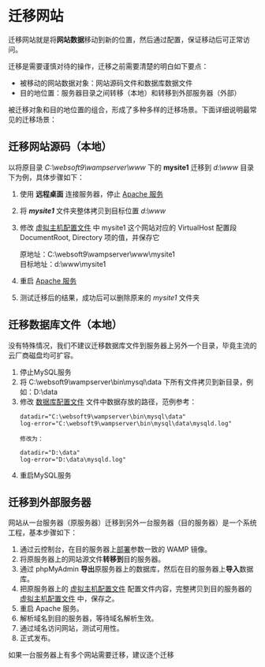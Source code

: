 # 迁移网站

迁移网站就是将**网站数据**移动到新的位置，然后通过配置，保证移动后可正常访问。

迁移是需要谨慎对待的操作，迁移之前需要清楚的明白如下要点：

- 被移动的网站数据对象：网站源码文件和数据库数据文件  
- 目的地位置：服务器目录之间转移（本地）和转移到外部服务器（外部）

被迁移对象和目的地位置的组合，形成了多种多样的迁移场景。下面详细说明最常见的迁移场景：

## 迁移网站源码（本地）

以将原目录 *C:\websoft9\wampserver\www* 下的 **mysite1** 迁移到 *d:\www* 目录下为例，具体步骤如下：

1. 使用 **远程桌面** 连接服务器，停止 [Apache 服务](/zh/admin-services.md#apache)
2. 将 ***mysite1*** 文件夹整体拷贝到目标位置 *d:\www*
3. 修改 [虚拟主机配置文件](/zh/stack-components.html#apache) 中 mysite1 这个网站对应的 VirtualHost 配置段 DocumentRoot, Directory 项的值，并保存它

   原地址：C:\websoft9\wampserver\www\mysite1  
   目标地址：d:\www\mysite1

4. 重启 [Apache 服务](/zh/admin-services.md#apache)
5. 测试迁移后的结果，成功后可以删除原来的 *mysite1* 文件夹

## 迁移数据库文件（本地）

没有特殊情况，我们不建议迁移数据库文件到服务器上另外一个目录，毕竟主流的云厂商磁盘均可扩容。

1. 停止MySQL服务
2. 将 C:\websoft9\wampserver\bin\mysql\data 下所有文件拷贝到新目录，例如：D:\data
3. 修改 [数据库配置文件](/zh/stack-components.md#mysql) 文件中数据存放的路径，范例参考：
	~~~
    datadir="C:\websoft9\wampserver\bin\mysql\data"
    log-error="C:\websoft9\wampserver\bin\mysql\data\mysqld.log"
        
    修改为：
    
    datadir="D:\data"
    log-error="D:\data\mysqld.log"
    ~~~
 4. 重启MySQL服务

## 迁移到外部服务器

网站从一台服务器（原服务器）迁移到另外一台服务器（目的服务器）是一个系统工程，基本步骤如下：

1. 通过云控制台，在目的服务器上[部署](/zh/stack-deployment.md)参数一致的 WAMP 镜像。
2. 将原服务器上的网站源文件**转移到**目的服务器。
3. 通过 phpMyAdmin **导出**原服务器上的数据库，然后在目的服务器上**导入**数据库。
4. 把原服务器上的 [虚拟主机配置文件](/zh/stack-components.html#apache) 配置文件内容，完整拷贝到目的服务器的 [虚拟主机配置文件](/zh/stack-components.html#apache) 中，保存之。
5. 重启 Apache 服务。
5. 解析域名到目的服务器，等待域名解析生效。
5. 通过域名访问网站，测试可用性。
6. 正式发布。

如果一台服务器上有多个网站需要迁移，建议逐个迁移